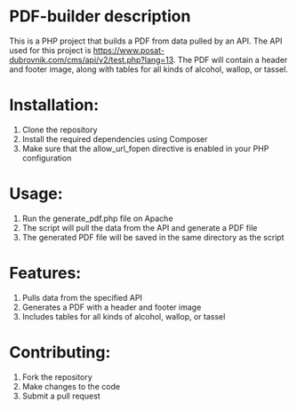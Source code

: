 # PDF-builder description
This is a PHP project that builds a PDF from data pulled by an API. The API used for this project is https://www.posat-dubrovnik.com/cms/api/v2/test.php?lang=13. 
The PDF will contain a header and footer image, along with tables for all kinds of alcohol, wallop, or tassel. 

# Installation: 
1. Clone the repository 
2. Install the required dependencies using Composer 
3. Make sure that the  allow_url_fopen  directive is enabled in your PHP configuration 

# Usage: 
1. Run the generate_pdf.php file on Apache
2. The script will pull the data from the API and generate a PDF file 
3. The generated PDF file will be saved in the same directory as the script 

# Features: 
1. Pulls data from the specified API 
2. Generates a PDF with a header and footer image 
3. Includes tables for all kinds of alcohol, wallop, or tassel 

# Contributing: 
1. Fork the repository 
2. Make changes to the code 
3. Submit a pull request 
